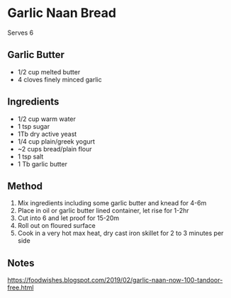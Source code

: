 # Garlic Naan Bread

Serves 6


## Garlic Butter

* 1/2 cup melted butter
* 4 cloves finely minced garlic


## Ingredients

* 1/2 cup warm water
* 1 tsp sugar
* 1Tb dry active yeast
* 1/4 cup plain/greek yogurt
* ~2 cups bread/plain flour
* 1 tsp salt
* 1 Tb garlic butter


## Method

1. Mix ingredients including some garlic butter and knead for 4-6m
2. Place in oil or garlic butter lined container, let rise for 1-2hr
3. Cut into 6 and let proof for 15-20m
4. Roll out on floured surface
5. Cook in a very hot max heat, dry cast iron skillet for 2 to 3 minutes per side


## Notes

https://foodwishes.blogspot.com/2019/02/garlic-naan-now-100-tandoor-free.html